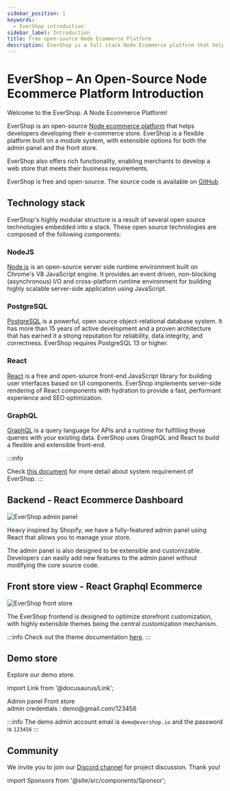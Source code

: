 ```yaml
---
sidebar_position: 1
keywords:
  - EverShop introduction
sidebar_label: Introduction
title: Free open-source Node Ecommerce Platform
description: EverShop is a full stack Node Ecommerce platform that helps developing an e-commerce store. EverShop is a flexible with both admin panel and front store are extensible.
---
```


# EverShop – An Open-Source Node Ecommerce Platform Introduction

Welcome to the EverShop. A Node Ecommerce Platform!

EverShop is an open-source [Node ecommerce platform](/) that helps developers developing their e-commerce store. EverShop is a flexible platform built on a module system, with extensible options for both the admin panel and the front store.

EverShop also offers rich functionality, enabling merchants to develop a web store that meets their business requirements.

EverShop is free and open-source. The source code is available on [GitHub](https://github.com/evershopcommerce/evershop)

## Technology stack

EverShop's highly modular structure is a result of several open source technologies embedded into a stack. These open source technologies are composed of the following components:

### NodeJS

[Node.js](https://nodejs.org/en/) is an open-source server side runtime environment built on Chrome's V8 JavaScript engine. It provides an event driven, non-blocking (asynchronous) I/O and cross-platform runtime environment for building highly scalable server-side application using JavaScript.

### PostgreSQL

[PostgreSQL](https://www.postgresql.org/) is a powerful, open source object-relational database system. It has more than 15 years of active development and a proven architecture that has earned it a strong reputation for reliability, data integrity, and correctness. EverShop requires PostgreSQL 13 or higher.

### React

[React](https://reactjs.org/) is a free and open-source front-end JavaScript library for building user interfaces based on UI components. EverShop implements server-side rendering of React components with hydration to provide a fast, performant experience and SEO optimization.

### GraphQL

[GraphQL](https://graphql.org/) is a query language for APIs and a runtime for fulfilling those queries with your existing data. EverShop uses GraphQL and React to build a flexible and extensible front-end.

:::info

Check [this document](/docs/development/getting-started/system-requirements) for more detail about system requirement of EverShop.
:::

## Backend - React Ecommerce Dashboard

![EverShop admin panel](./img/backend.png "EverShop admin panel")

Heavy inspired by Shopify, we have a fully-featured admin panel using React that allows you to manage your store.

The admin panel is also designed to be extensible and customizable. Developers can easily add new features to the admin panel without modifying the core source code.

## Front store view - React Graphql Ecommerce

![EverShop front store](./img/evershop-product-detail.png "EverShop front store")

The EverShop frontend is designed to optimize storefront customization, with highly extensible themes being the central customization mechanism.

:::info
Check out the theme documentation [here](/docs/development/theme/theme-overview).
:::

## Demo store

Explore our demo store.

import Link from '@docusaurus/Link';

<div className="flex justify-center gap-5">
<Link
            className="button button--primary button--lg"
            to="https://demo.evershop.io/admin/">
            Admin panel
          </Link>
<Link
            className="button button--primary button--lg"
            to="https://demo.evershop.io/">
            Front store
          </Link>
</div>
<span>admin credentials : demo@gmail.com/123456</span>

:::info
The demo admin account email is `demo@evershop.io` and the password is `123456`
:::

## Community

We invite you to join our [Discord channel](https://discord.com/invite/GSzt7dt7RM) for project discussion. Thank you!

import Sponsors from '@site/src/components/Sponsor';

<Sponsors/>
